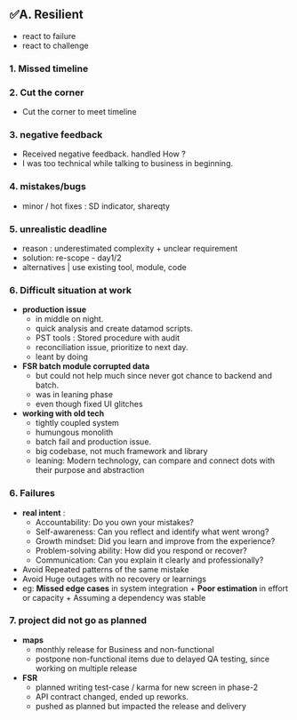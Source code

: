 ## ✅A. Resilient
- react to failure
- react to challenge

### 1. Missed timeline

### 2. Cut the corner
- Cut the corner to meet timeline

### 3. negative feedback
- Received negative feedback. handled How ?
- I was too technical while talking to business in beginning.

### 4. mistakes/bugs
- minor / hot fixes : SD indicator, shareqty

### 5. unrealistic deadline
- reason : underestimated complexity + unclear requirement
- solution: re-scope - day1/2
- alternatives | use existing tool, module, code

### 6. Difficult situation at work
- **production issue**  
    - in middle on night. 
    - quick analysis and create datamod scripts. 
    - PST tools : Stored procedure with audit
    - reconciliation issue, prioritize to next day.
    - leant by doing
- **FSR batch module corrupted data** 
    - but could not help much since never got chance to backend and batch. 
    - was in leaning phase
    - even though fixed UI glitches
- **working with old tech**
    - tightly coupled system
    - humungous monolith
    - batch fail and production issue.
    - big codebase, not much framework and library
    - leaning: Modern technology, can compare and connect dots with their purpose and abstraction

### 6. Failures
- **real intent** :
    - Accountability: Do you own your mistakes?
    - Self-awareness: Can you reflect and identify what went wrong?
    - Growth mindset: Did you learn and improve from the experience?
    - Problem-solving ability: How did you respond or recover?
    - Communication: Can you explain it clearly and professionally?
- Avoid Repeated patterns of the same mistake
- Avoid Huge outages with no recovery or learnings
- eg: **Missed edge cases** in system integration + **Poor estimation** in effort or capacity + Assuming a dependency was stable

### 7. project did not go as planned
- **maps**
  - monthly release for Business and non-functional
  - postpone non-functional items due to delayed QA testing, since working on multiple release
- **FSR**
  - planned writing test-case / karma for new screen in phase-2
  - API contract changed, ended up reworks.
  - pushed as planned but impacted the release and delivery